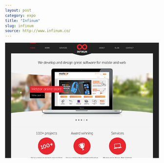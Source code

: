 ```yaml
---
layout: post
category: expo
title: "Infinum"
slug: infinum
source: http://www.infinum.co/
---
```


<img src="/screenshots/infinum.jpg">
